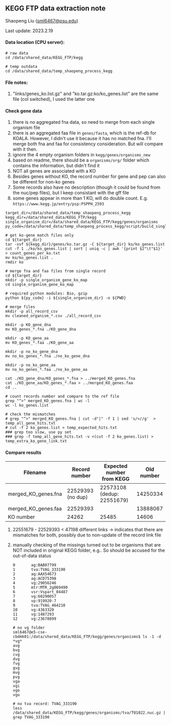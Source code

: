 ## KEGG FTP data extraction note

Shaopeng Liu (sml6467@psu.edu)

Last update: 2023.2.19



#### Data location (CPU server):

```
# raw data
cd /data/shared_data/KEGG_FTP/kegg

# temp outdata
cd /data/shared_data/temp_shaopeng_process_kegg
```



#### File notes:

1. "links/genes_ko.list.gz" and "ko.tar.gz:ko/ko_genes.list" are the same file (col switched), I used the latter one



#### Check gene data

1. there is no aggregated fna data, so need to merge from each single organism file
2. there is an aggregated faa file in `genes/fasta`, which is the ref-db for KOALA. However, I didn't use it because it has no matched fna. I'll merge both fna and faa for consistency consideration. But will compare with it then.
3. ignore the 4 empty organism folders in `kegg/genes/organisms_new`
4. based on readme, there should be a `organisms/org/` folder which contains the information, but didn't find it
5. NOT all genes are associated with a KO
6. Besides genes without KO, the record number for gene and pep can also be different for non-ko genes
7. Some records also have no description (though it could be found from the nuc/pep files), but I keep consistant with the gff file
8. some genes appear in more than 1 KO, will do double count. E.g. `https://www.kegg.jp/entry/psp:PSPPH_2593`





```
target_dir=/data/shared_data/temp_shaopeng_process_kegg
kegg_dir=/data/shared_data/KEGG_FTP/kegg
single_organism_dir=/data/shared_data/KEGG_FTP/kegg/genes/organisms
py_code=/data/shared_data/temp_shaopeng_process_kegg/script/build_single_organism_ko_gene_map.py

# get ko-gene match files only
cd ${target_dir}
tar -xvf ${kegg_dir}/genes/ko.tar.gz -C ${target_dir} ko/ko_genes.list
cut -f 1 ./ko/ko_genes.list | sort | uniq -c | awk '{print $2"\t"$1}' > count_genes_per_ko.txt
mv ko/ko_genes.list .
rmdir ko

# merge fna and faa files from single record
cd ${target_dir}
mkdir -p single_organism_gene_ko_map
cd single_organism_gene_ko_map

# required python modules: Bio, gzip
python ${py_code} -i ${single_organism_dir} -o ${PWD}

# merge files
mkdir -p all_record_csv
mv cleaned_organism_*.csv ./all_record_csv

mkdir -p KO_gene_dna
mv KO_genes_*.fna ./KO_gene_dna

mkdir -p KO_gene_aa
mv KO_genes_*.faa ./KO_gene_aa

mkdir -p no_ko_gene_dna
mv no_ko_genes_*.fna ./no_ko_gene_dna

mkdir -p no_ko_gene_aa
mv no_ko_genes_*.faa ./no_ko_gene_aa

cat ./KO_gene_dna/KO_genes_*.fna > ../merged_KO_genes.fna
cat ./KO_gene_aa/KO_genes_*.faa > ../merged_KO_genes.faa
cd ..

# count records number and compare to the ref file
grep "^>" merged_KO_genes.fna | wc -l
wc -l ko_genes.list

# check the mismatches
# grep "^>" merged_KO_genes.fna | cut -d"|" -f 1 | sed 's/>//g'  > temp_all_gene_hits.txt
# cut -f 2 ko_genes.list > temp_expected_hits.txt
### grep too slow, use py set
### grep -f temp_all_gene_hits.txt -v <(cut -f 2 ko_genes.list) > temp_extra_ko_gene_link.txt
```



#### Compare results

| Filename            | Record number     | Expected number from KEGG  | Old number |
| ------------------- | ----------------- | -------------------------- | ---------- |
| merged_KO_genes.fna | 22529393 (no dup) | 22573108 (dedup: 22551679) | 14250334   |
| merged_KO_genes.faa | 22529393          |                            | 13888067   |
| KO number           | 24262             | 25485                      | 14606      |

1. 22551679 - 22529393 < 47198 different links -> indicates that there are mismatches for both, possibly due to non-update of the record link file

2. manually checking of the missings turned out to be organisms that are NOT included in original KEGG folder, e.g.. So should be accused for the out-of-data status
   ```
   0       ag:BAB07799
   1       tva:TVAG_333190
   2       ag:AAX54673
   3       ag:ACD75398
   4       vg:29056246
   5       mtr:MTR_2g069490
   6       vsr:Vspart_04487
   7       vg:60290057
   8       vp:919920-7
   9       tva:TVAG_464210
   10      vg:4363320
   11      vg:1487293
   12      vg:23678899
   
   # no vg folder
   sml6467@e5-cse-cbdmk01:/data/shared_data/KEGG_FTP/kegg/genes/organisms$ ls -1 -d *vg*
   avg
   bvg
   cvg
   dvg
   fvg
   gvg
   mvg
   pvg
   vga
   vgi
   vgo
   vgu
   
   # no tva record: TVAG_333190
   less /data/shared_data/KEGG_FTP/kegg/genes/organisms/tva/T01022.nuc.gz | grep TVAG_333190
   ```

   
